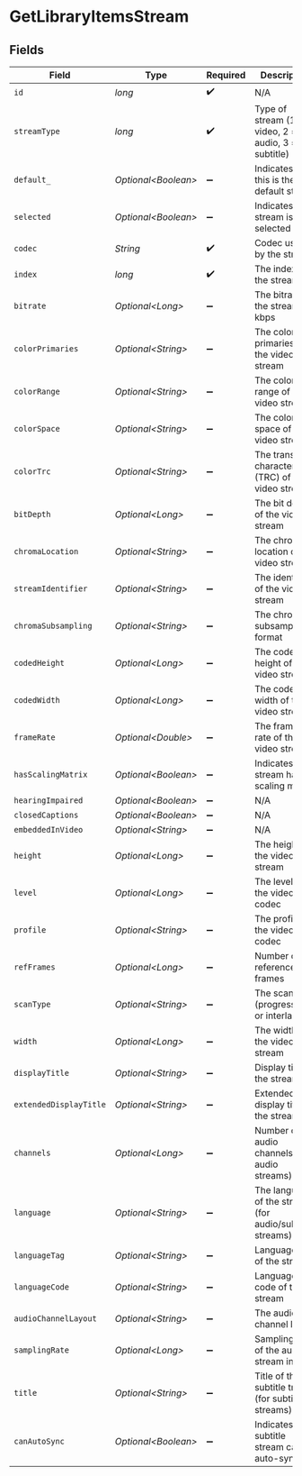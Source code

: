 # GetLibraryItemsStream


## Fields

| Field                                                   | Type                                                    | Required                                                | Description                                             | Example                                                 |
| ------------------------------------------------------- | ------------------------------------------------------- | ------------------------------------------------------- | ------------------------------------------------------- | ------------------------------------------------------- |
| `id`                                                    | *long*                                                  | :heavy_check_mark:                                      | N/A                                                     | 272796                                                  |
| `streamType`                                            | *long*                                                  | :heavy_check_mark:                                      | Type of stream (1 = video, 2 = audio, 3 = subtitle)     | 1                                                       |
| `default_`                                              | *Optional\<Boolean>*                                    | :heavy_minus_sign:                                      | Indicates if this is the default stream                 | true                                                    |
| `selected`                                              | *Optional\<Boolean>*                                    | :heavy_minus_sign:                                      | Indicates if the stream is selected                     | true                                                    |
| `codec`                                                 | *String*                                                | :heavy_check_mark:                                      | Codec used by the stream                                | h264                                                    |
| `index`                                                 | *long*                                                  | :heavy_check_mark:                                      | The index of the stream                                 | 0                                                       |
| `bitrate`                                               | *Optional\<Long>*                                       | :heavy_minus_sign:                                      | The bitrate of the stream in kbps                       | 6273                                                    |
| `colorPrimaries`                                        | *Optional\<String>*                                     | :heavy_minus_sign:                                      | The color primaries of the video stream                 | bt709                                                   |
| `colorRange`                                            | *Optional\<String>*                                     | :heavy_minus_sign:                                      | The color range of the video stream                     | tv                                                      |
| `colorSpace`                                            | *Optional\<String>*                                     | :heavy_minus_sign:                                      | The color space of the video stream                     | bt709                                                   |
| `colorTrc`                                              | *Optional\<String>*                                     | :heavy_minus_sign:                                      | The transfer characteristics (TRC) of the video stream  | bt709                                                   |
| `bitDepth`                                              | *Optional\<Long>*                                       | :heavy_minus_sign:                                      | The bit depth of the video stream                       | 8                                                       |
| `chromaLocation`                                        | *Optional\<String>*                                     | :heavy_minus_sign:                                      | The chroma location of the video stream                 | left                                                    |
| `streamIdentifier`                                      | *Optional\<String>*                                     | :heavy_minus_sign:                                      | The identifier of the video stream                      | 2                                                       |
| `chromaSubsampling`                                     | *Optional\<String>*                                     | :heavy_minus_sign:                                      | The chroma subsampling format                           | 4:2:0                                                   |
| `codedHeight`                                           | *Optional\<Long>*                                       | :heavy_minus_sign:                                      | The coded height of the video stream                    | 1088                                                    |
| `codedWidth`                                            | *Optional\<Long>*                                       | :heavy_minus_sign:                                      | The coded width of the video stream                     | 1920                                                    |
| `frameRate`                                             | *Optional\<Double>*                                     | :heavy_minus_sign:                                      | The frame rate of the video stream                      | 29.97                                                   |
| `hasScalingMatrix`                                      | *Optional\<Boolean>*                                    | :heavy_minus_sign:                                      | Indicates if the stream has a scaling matrix            | false                                                   |
| `hearingImpaired`                                       | *Optional\<Boolean>*                                    | :heavy_minus_sign:                                      | N/A                                                     | false                                                   |
| `closedCaptions`                                        | *Optional\<Boolean>*                                    | :heavy_minus_sign:                                      | N/A                                                     | false                                                   |
| `embeddedInVideo`                                       | *Optional\<String>*                                     | :heavy_minus_sign:                                      | N/A                                                     | 1                                                       |
| `height`                                                | *Optional\<Long>*                                       | :heavy_minus_sign:                                      | The height of the video stream                          | 1080                                                    |
| `level`                                                 | *Optional\<Long>*                                       | :heavy_minus_sign:                                      | The level of the video codec                            | 40                                                      |
| `profile`                                               | *Optional\<String>*                                     | :heavy_minus_sign:                                      | The profile of the video codec                          | main                                                    |
| `refFrames`                                             | *Optional\<Long>*                                       | :heavy_minus_sign:                                      | Number of reference frames                              | 4                                                       |
| `scanType`                                              | *Optional\<String>*                                     | :heavy_minus_sign:                                      | The scan type (progressive or interlaced)               | progressive                                             |
| `width`                                                 | *Optional\<Long>*                                       | :heavy_minus_sign:                                      | The width of the video stream                           | 1920                                                    |
| `displayTitle`                                          | *Optional\<String>*                                     | :heavy_minus_sign:                                      | Display title of the stream                             | 1080p (H.264)                                           |
| `extendedDisplayTitle`                                  | *Optional\<String>*                                     | :heavy_minus_sign:                                      | Extended display title of the stream                    | 1080p (H.264)                                           |
| `channels`                                              | *Optional\<Long>*                                       | :heavy_minus_sign:                                      | Number of audio channels (for audio streams)            | 2                                                       |
| `language`                                              | *Optional\<String>*                                     | :heavy_minus_sign:                                      | The language of the stream (for audio/subtitle streams) | English                                                 |
| `languageTag`                                           | *Optional\<String>*                                     | :heavy_minus_sign:                                      | Language tag of the stream                              | en                                                      |
| `languageCode`                                          | *Optional\<String>*                                     | :heavy_minus_sign:                                      | Language code of the stream                             | eng                                                     |
| `audioChannelLayout`                                    | *Optional\<String>*                                     | :heavy_minus_sign:                                      | The audio channel layout                                | stereo                                                  |
| `samplingRate`                                          | *Optional\<Long>*                                       | :heavy_minus_sign:                                      | Sampling rate of the audio stream in Hz                 | 48000                                                   |
| `title`                                                 | *Optional\<String>*                                     | :heavy_minus_sign:                                      | Title of the subtitle track (for subtitle streams)      | English                                                 |
| `canAutoSync`                                           | *Optional\<Boolean>*                                    | :heavy_minus_sign:                                      | Indicates if the subtitle stream can auto-sync          | false                                                   |